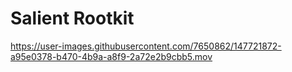 ﻿# Salient Rootkit

https://user-images.githubusercontent.com/7650862/147721872-a95e0378-b470-4b9a-a8f9-2a72e2b9cbb5.mov

